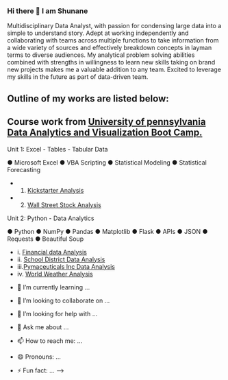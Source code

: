 ### Hi there 👋 I am Shunane

Multidisciplinary Data Analyst, with passion for condensing large data into a simple to understand story. Adept at working independently and collaborating with teams across multiple functions to take information from a wide variety of sources and effectively breakdown concepts in layman terms to diverse audiences. My analytical problem solving abilities combined with strengths in willingness to learn new skills taking on brand new projects makes me a valuable addition to any team. Excited to leverage my skills in the future as part of data-driven team. 


## Outline of my works are listed below:







## Course work from [University of pennsylvania Data Analytics and Visualization Boot Camp.]([https://bootcamp.sas.upenn.edu/data/)


Unit 1: Excel - Tables - Tabular Data

 ● Microsoft Excel ● VBA Scripting ● Statistical Modeling ● Statistical Forecasting

*  1. [Kickstarter Analysis](https://github.com/bigoshunane/Excel-challenge-HM-1)
*  2. [ Wall Street Stock Analysis](https://github.com/bigoshunane/VBA-challenge-HM-2)

Unit 2: Python - Data Analytics

● Python ● NumPy ● Pandas ● Matplotlib ● Flask ● APIs ● JSON ● Requests ● Beautiful Soup
* i. [Financial data Analysis](https://github.com/bigoshunane/Python-Challenge-HM-3)
* ii. [School District Data Analysis](https://github.com/bigoshunane/Pandas-Challenge-HM-4)
* iii.[Pymaceuticals Inc Data Analysis](https://github.com/bigoshunane/Matplotlib-Challenge-HM-5)
* iv. [World Weather Analysis](https://github.com/bigoshunane/Python-API-Challenge-HM-6)


- 🌱 I’m currently learning ...

- 👯 I’m looking to collaborate on ...

- 🤔 I’m looking for help with ...

- 💬 Ask me about ...

- 📫 How to reach me: ...

- 😄 Pronouns: ...

- ⚡ Fun fact: ...
-->
